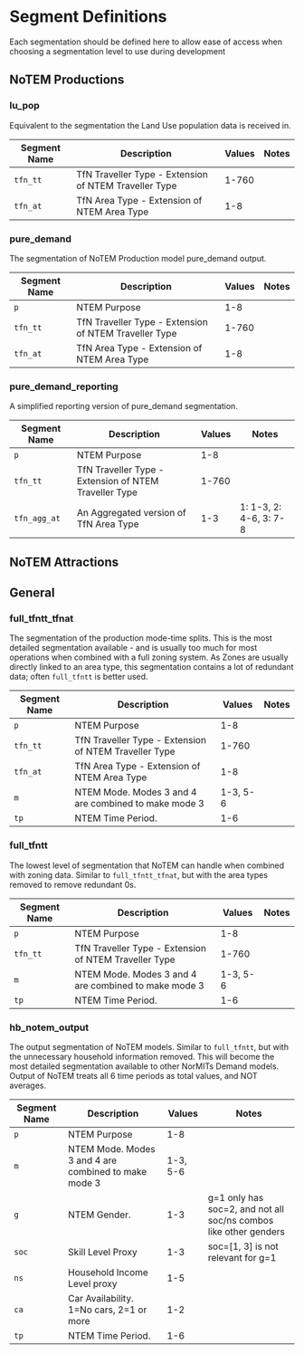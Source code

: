 # Segment Definitions

Each segmentation should be defined here to allow ease of access when choosing
a segmentation level to use during development

## NoTEM Productions

### lu_pop
Equivalent to the segmentation the Land Use population data is received in.

| Segment Name | Description                                           | Values | Notes |
|--------------|-------------------------------------------------------|--------|-------|
| `tfn_tt`       | TfN Traveller Type - Extension of NTEM Traveller Type | 1-760  |       |
| `tfn_at`       | TfN Area Type - Extension of NTEM Area Type           | 1-8    |       |


### pure_demand
The segmentation of NoTEM Production model pure_demand output.

| Segment Name | Description                                           | Values | Notes |
|--------------|-------------------------------------------------------|--------|-------|
| `p`            | NTEM Purpose                                          | 1-8    |       |
| `tfn_tt`       | TfN Traveller Type - Extension of NTEM Traveller Type | 1-760  |       |
| `tfn_at`       | TfN Area Type - Extension of NTEM Area Type           | 1-8    |       |


### pure_demand_reporting
A simplified reporting version of pure_demand segmentation.

| Segment Name | Description                                           | Values | Notes                   |
|--------------|-------------------------------------------------------|--------|-------------------------|
| `p`            | NTEM Purpose                                          | 1-8    |                         |
| `tfn_tt`       | TfN Traveller Type - Extension of NTEM Traveller Type | 1-760  |                         |
| `tfn_agg_at`   | An Aggregated version of TfN Area Type                | 1-3    | 1: 1-3, 2: 4-6, 3: 7-8  |


## NoTEM Attractions


## General

### full_tfntt_tfnat
The segmentation of the production mode-time splits. This is the most detailed segmentation
available - and is usually too much for most operations when combined with a 
full zoning system. As Zones are usually directly linked to an area type, this 
segmentation contains a lot of redundant data; often `full_tfntt` is better used.

| Segment Name   | Description                                           | Values   | Notes |
|----------------|-------------------------------------------------------|----------|-------|
| `p`            | NTEM Purpose                                          | 1-8      |       |
| `tfn_tt`       | TfN Traveller Type - Extension of NTEM Traveller Type | 1-760    |       |
| `tfn_at`       | TfN Area Type - Extension of NTEM Area Type           | 1-8      |       |
| `m`            | NTEM Mode. Modes 3 and 4 are combined to make mode 3  | 1-3, 5-6 |       |
| `tp`           | NTEM Time Period.                                     | 1-6      |       |


### full_tfntt
The lowest level of segmentation that NoTEM can handle when combined with zoning data.
Similar to `full_tfntt_tfnat`, but with the area types removed to remove redundant 0s.

| Segment Name   | Description                                           | Values   | Notes |
|----------------|-------------------------------------------------------|----------|-------|
| `p`            | NTEM Purpose                                          | 1-8      |       |
| `tfn_tt`       | TfN Traveller Type - Extension of NTEM Traveller Type | 1-760    |       |
| `m`            | NTEM Mode. Modes 3 and 4 are combined to make mode 3  | 1-3, 5-6 |       |
| `tp`           | NTEM Time Period.                                     | 1-6      |       |


### hb_notem_output
The output segmentation of NoTEM models. Similar to `full_tfntt`, but with the unnecessary
household information removed. This will become the most detailed segmentation available
to other NorMITs Demand models.
Output of NoTEM treats all 6 time periods as total values, and NOT averages.

| Segment Name   | Description                                           | Values   | Notes |
|----------------|-------------------------------------------------------|----------|-------|
| `p`            | NTEM Purpose                                          | 1-8      |       |
| `m`            | NTEM Mode. Modes 3 and 4 are combined to make mode 3  | 1-3, 5-6 |       |
| `g`            | NTEM Gender.                                          | 1-3      | g=1 only has soc=2, and not all soc/ns combos like other genders|
| `soc`          | Skill Level Proxy                                     | 1-3      | soc=[1, 3] is not relevant for g=1                              |
| `ns`           | Household Income Level proxy                          | 1-5      |       |
| `ca`           | Car Availability. 1=No cars, 2=1 or more              | 1-2      |       |
| `tp`           | NTEM Time Period.                                     | 1-6      |       |


